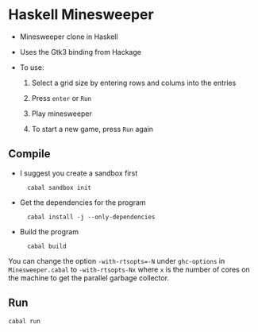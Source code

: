 # Haskell Minesweeper

- Minesweeper clone in Haskell

- Uses the Gtk3 binding from Hackage

- To use:
	1. Select a grid size by entering rows and colums into the entries

	2. Press `enter` or `Run`

	3. Play minesweeper

	4. To start a new game, press `Run` again

## Compile
- I suggest you create a sandbox first

		cabal sandbox init

- Get the dependencies for the program

		cabal install -j --only-dependencies

- Build the program

		cabal build

You can change the option `-with-rtsopts=-N` under `ghc-options` in `Minesweeper.cabal`
to `-with-rtsopts-Nx` where `x` is the number of cores on the machine to get the parallel
garbage collector.

## Run
`cabal run`
